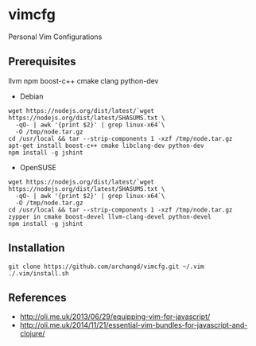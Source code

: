 # vimcfg
Personal Vim Configurations

## Prerequisites
llvm npm boost-c++ cmake clang python-dev

* Debian
```
wget https://nodejs.org/dist/latest/`wget https://nodejs.org/dist/latest/SHASUMS.txt \
  -qO- | awk '{print $2}' | grep linux-x64`\
  -O /tmp/node.tar.gz
cd /usr/local && tar --strip-components 1 -xzf /tmp/node.tar.gz
apt-get install boost-c++ cmake libclang-dev python-dev
npm install -g jshint
```
* OpenSUSE
```
wget https://nodejs.org/dist/latest/`wget https://nodejs.org/dist/latest/SHASUMS.txt \
  -qO- | awk '{print $2}' | grep linux-x64`\
  -O /tmp/node.tar.gz
cd /usr/local && tar --strip-components 1 -xzf /tmp/node.tar.gz
zypper in cmake boost-devel llvm-clang-devel python-devel
npm install -g jshint
```
## Installation
```
git clone https://github.com/archangd/vimcfg.git ~/.vim
./.vim/install.sh
```

## References
* http://oli.me.uk/2013/06/29/equipping-vim-for-javascript/
* http://oli.me.uk/2014/11/21/essential-vim-bundles-for-javascript-and-clojure/

